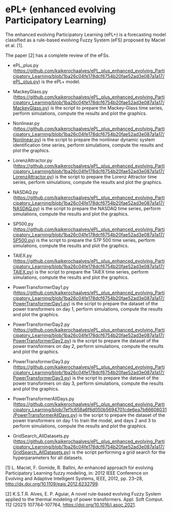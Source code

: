 # ePL+ (enhanced evolving Participatory Learning)

The enhanced evolving Participatory Learning (ePL+) is a forecasting model classified as a rule-based evolving Fuzzy System (eFS) proposed by Maciel et al. [1].

The paper [2] has a complete review of the eFSs.

- ePL_plus.py (https://github.com/kaikerochaalves/ePL_plus_enhanced_evolving_Participatory_Learning/blob/1ba26c04fe178dcf6754b20fae52ad3e087a1a17/ePL_plus.py) is the ePL+ model.

- MackeyGlass.py (https://github.com/kaikerochaalves/ePL_plus_enhanced_evolving_Participatory_Learning/blob/1ba26c04fe178dcf6754b20fae52ad3e087a1a17/MackeyGlass.py) is the script to prepare the Mackey-Glass time series, perform simulations, compute the results and plot the graphics.

- Nonlinear.py (https://github.com/kaikerochaalves/ePL_plus_enhanced_evolving_Participatory_Learning/blob/1ba26c04fe178dcf6754b20fae52ad3e087a1a17/Nonlinear.py) is the script to prepare the nonlinear dynamic system identification time series, perform simulations, compute the results and plot the graphics.

- LorenzAttractor.py (https://github.com/kaikerochaalves/ePL_plus_enhanced_evolving_Participatory_Learning/blob/1ba26c04fe178dcf6754b20fae52ad3e087a1a17/LorenzAttractor.py) is the script to prepare the Lorenz Attractor time series, perform simulations, compute the results and plot the graphics.

- NASDAQ.py (https://github.com/kaikerochaalves/ePL_plus_enhanced_evolving_Participatory_Learning/blob/1ba26c04fe178dcf6754b20fae52ad3e087a1a17/NASDAQ.py) is the script to prepare the NASDAQ time series, perform simulations, compute the results and plot the graphics.

- SP500.py (https://github.com/kaikerochaalves/ePL_plus_enhanced_evolving_Participatory_Learning/blob/1ba26c04fe178dcf6754b20fae52ad3e087a1a17/SP500.py) is the script to prepare the S7P 500 time series, perform simulations, compute the results and plot the graphics.

- TAIEX.py (https://github.com/kaikerochaalves/ePL_plus_enhanced_evolving_Participatory_Learning/blob/1ba26c04fe178dcf6754b20fae52ad3e087a1a17/TAIEX.py) is the script to prepare the TAIEX time series, perform simulations, compute the results and plot the graphics.

- PowerTransformerDay1.py (https://github.com/kaikerochaalves/ePL_plus_enhanced_evolving_Participatory_Learning/blob/1ba26c04fe178dcf6754b20fae52ad3e087a1a17/PowerTransformerDay1.py) is the script to prepare the dataset of the power transformers on day 1, perform simulations, compute the results and plot the graphics.

- PowerTransformerDay2.py (https://github.com/kaikerochaalves/ePL_plus_enhanced_evolving_Participatory_Learning/blob/1ba26c04fe178dcf6754b20fae52ad3e087a1a17/PowerTransformerDay2.py) is the script to prepare the dataset of the power transformers on day 2, perform simulations, compute the results and plot the graphics.

- PowerTransformerDay3.py (https://github.com/kaikerochaalves/ePL_plus_enhanced_evolving_Participatory_Learning/blob/1ba26c04fe178dcf6754b20fae52ad3e087a1a17/PowerTransformerDay3.py) is the script to prepare the dataset of the power transformers on day 3, perform simulations, compute the results and plot the graphics.

- PowerTransformerAllDays.py (https://github.com/kaikerochaalves/ePL_plus_enhanced_evolving_Participatory_Learning/blob/7ef1c658a6f6d050b5694701cde6ea7b66608031/PowerTransformerAllDays.py) is the script to prepare the dataset of the power transformers on day 1 to train the model, and days 2 and 3 to perform simulations, compute the results and plot the graphics.

- GridSearch_AllDatasets.py (https://github.com/kaikerochaalves/ePL_plus_enhanced_evolving_Participatory_Learning/blob/1ba26c04fe178dcf6754b20fae52ad3e087a1a17/GridSearch_AllDatasets.py) is the script performing a grid search for the hyperparameters for all datasets.

[1] L. Maciel, F. Gomide, R. Ballini, An enhanced approach for evolving Participatory Learning fuzzy modeling, in: 2012 IEEE Conference on Evolving and Adaptive Intelligent Systems, IEEE, 2012, pp. 23–28, http://dx.doi.org/10.1109/eais.2012.6232799.

[2] K.S.T.R. Alves, E. P. Aguiar, A novel rule-based evolving Fuzzy System applied to the thermal modeling of power transformers. Appl. Soft Comput. 112 (2021) 107764-107764, https://doi.org/10.1016/j.asoc.2021.
